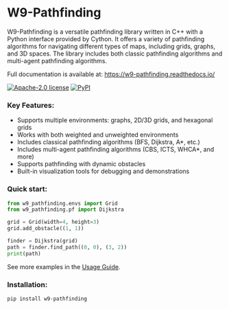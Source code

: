 # W9-Pathfinding

W9-Pathfinding is a versatile pathfinding library written in C++ with a Python interface provided by Cython. It offers a variety of pathfinding algorithms for navigating different types of maps, including grids, graphs, and 3D spaces. The library includes both classic pathfinding algorithms and multi-agent pathfinding algorithms.

Full documentation is available at: https://w9-pathfinding.readthedocs.io/

[![Apache-2.0 license](https://img.shields.io/github/license/w9PcJLyb/pathfinding)](https://github.com/w9PcJLyb/pathfinding/blob/main/LICENSE)
[![PyPI](https://img.shields.io/pypi/v/w9-pathfinding)](https://pypi.org/project/w9-pathfinding/)

### Key Features:

- Supports multiple environments: graphs, 2D/3D grids, and hexagonal grids
- Works with both weighted and unweighted environments
- Includes classical pathfinding algorithms (BFS, Dijkstra, A*, etc.)
- Includes multi-agent pathfinding algorithms (CBS, ICTS, WHCA*, and more)
- Supports pathfinding with dynamic obstacles
- Built-in visualization tools for debugging and demonstrations

### Quick start:

```python
from w9_pathfinding.envs import Grid
from w9_pathfinding.pf import Dijkstra

grid = Grid(width=4, height=3)
grid.add_obstacle((1, 1))

finder = Dijkstra(grid)
path = finder.find_path((0, 0), (3, 2))
print(path)
```

See more examples in the [Usage Guide](https://w9-pathfinding.readthedocs.io/latest/usage.html).

### Installation:

```bash
pip install w9-pathfinding
```
